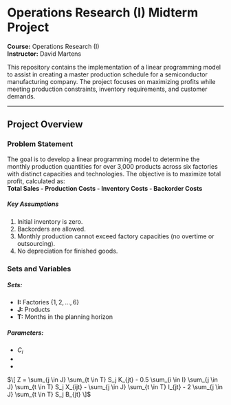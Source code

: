 # Operations Research (I) Midterm Project

**Course:** Operations Research (I)  
**Instructor:** David Martens  

This repository contains the implementation of a linear programming model to assist in creating a master production schedule for a semiconductor manufacturing company. The project focuses on maximizing profits while meeting production constraints, inventory requirements, and customer demands.

---

## Project Overview
### Problem Statement
The goal is to develop a linear programming model to determine the monthly production quantities for over 3,000 products across six factories with distinct capacities and technologies. The objective is to maximize total profit, calculated as:  
**Total Sales - Production Costs - Inventory Costs - Backorder Costs**
##### Key Assumptions
1. Initial inventory is zero.
2. Backorders are allowed.
3. Monthly production cannot exceed factory capacities (no overtime or outsourcing).
4. No depreciation for finished goods.
### Sets and Variables
##### Sets:
* **I:** Factories $\{1, 2, ..., 6\}$
* **J:** Products
* **T:** Months in the planning horizon
##### Parameters:
* $C_{i}$
*
*


$\[
Z = \sum_{j \in J} \sum_{t \in T} S_j K_{jt} 
    - 0.5 \sum_{i \in I} \sum_{j \in J} \sum_{t \in T} S_j X_{ijt} 
    - \sum_{j \in J} \sum_{t \in T} I_{jt} 
    - 2 \sum_{j \in J} \sum_{t \in T} S_j B_{jt}
\]$
